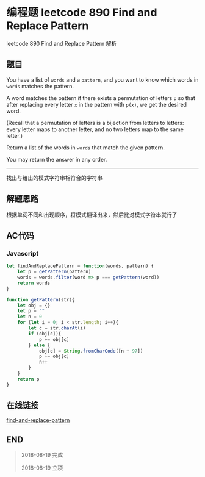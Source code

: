 # 编程题 leetcode 890 Find and Replace Pattern

leetcode 890 Find and Replace Pattern 解析

## 题目

You have a list of `words` and a `pattern`, and you want to know which words in `words` matches the pattern.

A word matches the pattern if there exists a permutation of letters `p` so that after replacing every letter `x` in the pattern with `p(x)`, we get the desired word.

(Recall that a permutation of letters is a bijection from letters to letters: every letter maps to another letter, and no two letters map to the same letter.)

Return a list of the words in `words` that match the given pattern. 

You may return the answer in any order.

----

找出与给出的模式字符串相符合的字符串

## 解题思路

根据单词不同和出现顺序，将模式翻译出来，然后比对模式字符串就行了

## AC代码

### Javascript

``` javascript
let findAndReplacePattern = function(words, pattern) {
    let p = getPattern(pattern)
    words = words.filter(word => p === getPattern(word))
    return words
}

function getPattern(str){
    let obj = {}
    let p = ""
    let n = 0
    for (let i = 0; i < str.length; i++){
        let c = str.charAt(i)
        if (obj[c]){
            p += obj[c]
        } else {
            obj[c] = String.fromCharCode([n + 97])
            p += obj[c]
            n++
        }
    }
    return p
}
```
## 在线链接

[find-and-replace-pattern](https://leetcode.com/problems/find-and-replace-pattern)

## END

>   2018-08-19  完成
> 
>   2018-08-19  立项